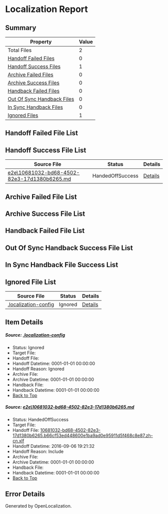 # <a name='report-top'></a> Localization Report

## Summary
 Property | Value 
 -------- | ----- 
 Total Files | 2
[ Handoff Failed Files ](#handoff-failed-list)| 0
[ Handoff Success Files ](#handoff-success-list)| 1
[ Archive Failed Files ](#archive-failed-list)| 0
[ Archive Success Files ](#archive-success-list)| 0
[ Handback Failed Files ](#handback-failed-list)| 0
[ Out Of Sync Handback Files ](#outofsync-handback-success-list)| 0
[ In Sync Handback Files ](#insync-handback-success-list)| 0
[ Ignored Files ](#ignored-list)| 1

## <a name='handoff-failed-list'></a> Handoff Failed File List

## <a name='handoff-success-list'></a> Handoff Success File List
 Source File | Status | Details 
 ----------- | ------ | ------- 
 [e2e\10681032-bd68-4502-82e3-17d1380b6265.md](https://github.com/OpenLocalizationTestOrg/ol-test0/blob/e414d5a8dc941745e66dde18b901775f521f9ef6/e2e/10681032-bd68-4502-82e3-17d1380b6265.md) | HandedOffSuccess | [Details](#7a3443f95608987e5dd0da5881a49a82424cadef1)

## <a name='archive-failed-list'></a> Archive Failed File List

## <a name='archive-success-list'></a> Archive Success File List

## <a name='handback-failed-list'></a> Handback Failed File List

## <a name='outofsync-handback-success-list'></a> Out Of Sync Handback Success File List

## <a name='insync-handback-success-list'></a> In Sync Handback File Success List

## <a name='ignored-list'></a> Ignored File List
 Source File | Status | Details 
 ----------- | ------ | ------- 
 [.localization-config](https://github.com/OpenLocalizationTestOrg/ol-test0/blob/e414d5a8dc941745e66dde18b901775f521f9ef6/.localization-config) | Ignored | [Details](#3d4f252ac210baf56311d7e97dcc2db10974dbd20)

## Item Details
##### <a name='3d4f252ac210baf56311d7e97dcc2db10974dbd20'></a> Source: [.localization-config](https://github.com/OpenLocalizationTestOrg/ol-test0/blob/e414d5a8dc941745e66dde18b901775f521f9ef6/.localization-config)
* Status: Ignored
* Target File: 
* Handoff File: 
* Handoff Datetime: 0001-01-01 00:00:00
* Handoff Reason: Ignored
* Archive File: 
* Archive Datetime: 0001-01-01 00:00:00
* Handback File: 
* Handback Datetime: 0001-01-01 00:00:00
* [Back to Top](#report-top)

##### <a name='7a3443f95608987e5dd0da5881a49a82424cadef1'></a> Source: [e2e\10681032-bd68-4502-82e3-17d1380b6265.md](https://github.com/OpenLocalizationTestOrg/ol-test0/blob/e414d5a8dc941745e66dde18b901775f521f9ef6/e2e/10681032-bd68-4502-82e3-17d1380b6265.md)
* Status: HandedOffSuccess
* Target File: 
* Handoff File: [10681032-bd68-4502-82e3-17d1380b6265.b66cf53ed448600e1ba9ad0e95911d5f468c8e87.zh-cn.xlf](https://github.com/OpenLocalizationTestOrg/ol-test0-handoff/blob/5b9ec3535e902edce860773d2e8b69c72f0347ab/ol-handoff/OpenLocalizationTestOrg/ol-test0-zhcn/ci/ht/10681032-bd68-4502-82e3-17d1380b6265.b66cf53ed448600e1ba9ad0e95911d5f468c8e87.zh-cn.xlf)
* Handoff Datetime: 2016-09-06 19:21:32
* Handoff Reason: Include
* Archive File: 
* Archive Datetime: 0001-01-01 00:00:00
* Handback File: 
* Handback Datetime: 0001-01-01 00:00:00
* [Back to Top](#report-top)


## Error Details

Generated by OpenLocalization.
